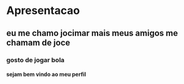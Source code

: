 # Apresentacao
## eu me chamo jocimar mais meus amigos me chamam de joce
### gosto de jogar bola
#### sejam bem vindo ao meu perfil
